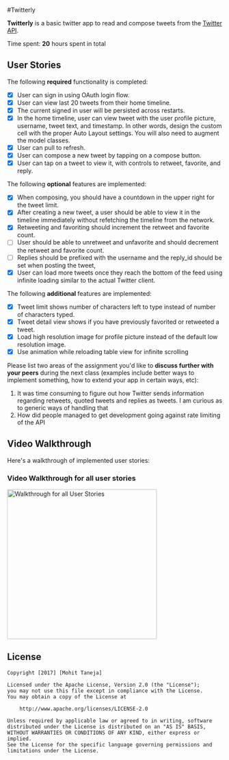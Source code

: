 #Twitterly

**Twitterly** is a basic twitter app to read and compose tweets from the [Twitter API](https://apps.twitter.com/).

Time spent: **20** hours spent in total

## User Stories

The following **required** functionality is completed:

- [x] User can sign in using OAuth login flow.
- [x] User can view last 20 tweets from their home timeline.
- [x] The current signed in user will be persisted across restarts.
- [x] In the home timeline, user can view tweet with the user profile picture, username, tweet text, and timestamp.  In other words, design the custom cell with the proper Auto Layout settings.  You will also need to augment the model classes.
- [x] User can pull to refresh.
- [x] User can compose a new tweet by tapping on a compose button.
- [x] User can tap on a tweet to view it, with controls to retweet, favorite, and reply.

The following **optional** features are implemented:

- [x] When composing, you should have a countdown in the upper right for the tweet limit.
- [x] After creating a new tweet, a user should be able to view it in the timeline immediately without refetching the timeline from the network.
- [x] Retweeting and favoriting should increment the retweet and favorite count.
- [ ] User should be able to unretweet and unfavorite and should decrement the retweet and favorite count.
- [ ] Replies should be prefixed with the username and the reply_id should be set when posting the tweet,
- [x] User can load more tweets once they reach the bottom of the feed using infinite loading similar to the actual Twitter client.

The following **additional** features are implemented:

- [x] Tweet limit shows number of characters left to type instead of number of characters typed.
- [x] Tweet detail view shows if you have previously favorited or retweeted a tweet.
- [x] Load high resolution image for profile picture instead of the default low resolution image.
- [x] Use animation while reloading table view for infinite scrolling

Please list two areas of the assignment you'd like to **discuss further with your peers** during the next class (examples include better ways to implement something, how to extend your app in certain ways, etc):

1. It was time consuming to figure out how Twitter sends information regarding retweets, quoted tweets and replies as tweets. I am curious as to generic ways of handling that
2. How did people managed to get development going against rate limiting of the API

## Video Walkthrough

Here's a walkthrough of implemented user stories:

### Video Walkthrough for all user stories
<img src='http://i.imgur.com/KAZTWMB.gif' title='Walkthrough for all User Stories' width='350' alt='Walkthrough for all User Stories' />

## License

    Copyright [2017] [Mohit Taneja]

    Licensed under the Apache License, Version 2.0 (the "License");
    you may not use this file except in compliance with the License.
    You may obtain a copy of the License at

        http://www.apache.org/licenses/LICENSE-2.0

    Unless required by applicable law or agreed to in writing, software
    distributed under the License is distributed on an "AS IS" BASIS,
    WITHOUT WARRANTIES OR CONDITIONS OF ANY KIND, either express or implied.
    See the License for the specific language governing permissions and
    limitations under the License.
